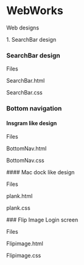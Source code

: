 # WebWorks
   <p>Web designs</p>
      <p>   1. SearchBar design</p>
         
         
### SearchBar design
   <p>Files</p>
      <p>SearchBar.html</p>
      <p>SearchBar.css</p>

### Bottom navigation
   #### Insgram like design
   <p>Files</p>
         <p>BottomNav.html</p>
         <p>BottomNav.css</p>
   #### Mac dock like design
   <p>Files</p>
         <p>plank.html</p>
         <p>plank.css</p>
### Flip Image Login screen
   <p>Files</p>
      <p>Flipimage.html</p>
      <p>Flipimage.css</p>
